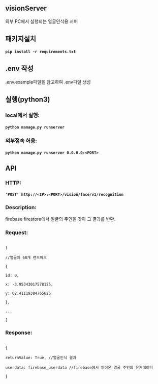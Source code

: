 
## visionServer

외부 PC에서 실행되는 얼굴인식용 서버

## 패키지설치

#### `pip install -r requirements.txt`

## .env 작성

.env.example파일을 참고하여 .env파일 생성

## 실행(python3)
### local에서 실행:
#### `python manage.py runserver` 
### 외부접속 허용:
#### `python manage.py runserver 0.0.0.0:<PORT>`

## API

### HTTP:

#### `'POST' http://<IP>:<PORT>/vision/face/v1/recognition`

### Description:

firebase firestore에서 얼굴의 주인을 찾아 그 결과를 반환.

### Request:

```

[

//얼굴의 68개 랜드마크

{

id: 0,

x: -3.95343017578125,

y: 62.41119384765625

},

...

]

```

### Response:

```

{

returnValue: True, //얼굴인식 결과

userdata: firebase_userdata //firebase에서 읽어온 얼굴 주인의 유저데이터

}

```